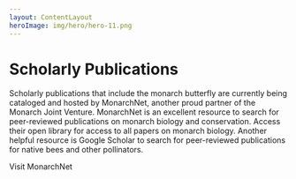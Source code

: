 ```yaml
---
layout: ContentLayout
heroImage: img/hero/hero-11.png
---
```

# Scholarly Publications
Scholarly publications that include the monarch butterfly are currently 
being cataloged and hosted by MonarchNet, another proud partner of the 
Monarch Joint Venture.  MonarchNet is an excellent resource to search 
for peer-reviewed publications on monarch biology and conservation. 
Access their open library for access to all papers on monarch biology. 
Another helpful resource is Google Scholar to search for peer-reviewed 
publications for native bees and other pollinators.

<custom-button to="https://www.monarchnet.org/library" external>Visit MonarchNet</custom-button>
